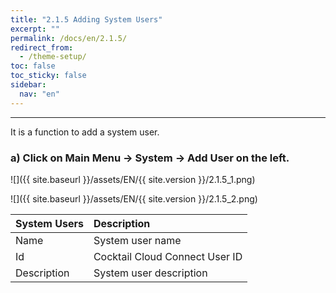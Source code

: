 ```yaml
---
title: "2.1.5 Adding System Users"
excerpt: ""
permalink: /docs/en/2.1.5/
redirect_from:
  - /theme-setup/
toc: false
toc_sticky: false
sidebar:
  nav: "en"
---
```


---

It is a function to add a system user.

### a\) Click on Main Menu → System → Add User on the left.
![]({{ site.baseurl }}/assets/EN/{{ site.version }}/2.1.5_1.png)

![]({{ site.baseurl }}/assets/EN/{{ site.version }}/2.1.5_2.png)

| **System Users** | **Description** |
| :--- | :--- |
| Name |  System user name |
| Id | Cocktail Cloud Connect User ID |
| Description | System user description |
